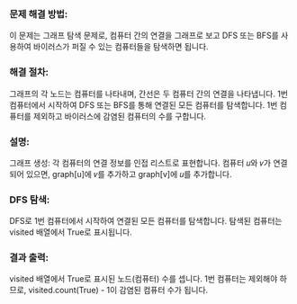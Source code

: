 ### 문제 해결 방법:
이 문제는 그래프 탐색 문제로, 컴퓨터 간의 연결을 그래프로 보고 DFS 또는 BFS를 사용하여 바이러스가 퍼질 수 있는 컴퓨터들을 탐색하면 됩니다.

### 해결 절차:
그래프의 각 노드는 컴퓨터를 나타내며, 간선은 두 컴퓨터 간의 연결을 나타냅니다.
1번 컴퓨터에서 시작하여 DFS 또는 BFS를 통해 연결된 모든 컴퓨터를 탐색합니다.
1번 컴퓨터를 제외하고 바이러스에 감염된 컴퓨터의 수를 구합니다.

### 설명:
그래프 생성:
각 컴퓨터의 연결 정보를 인접 리스트로 표현합니다. 컴퓨터 𝑢와 𝑣가 연결되어 있으면, graph[u]에 𝑣를 추가하고 graph[v]에 𝑢를 추가합니다.

### DFS 탐색:
DFS로 1번 컴퓨터에서 시작하여 연결된 모든 컴퓨터를 탐색합니다. 탐색된 컴퓨터는 visited 배열에서 True로 표시됩니다.

### 결과 출력:
visited 배열에서 True로 표시된 노드(컴퓨터) 수를 셉니다. 1번 컴퓨터는 제외해야 하므로, visited.count(True) - 1이 감염된 컴퓨터 수가 됩니다.

